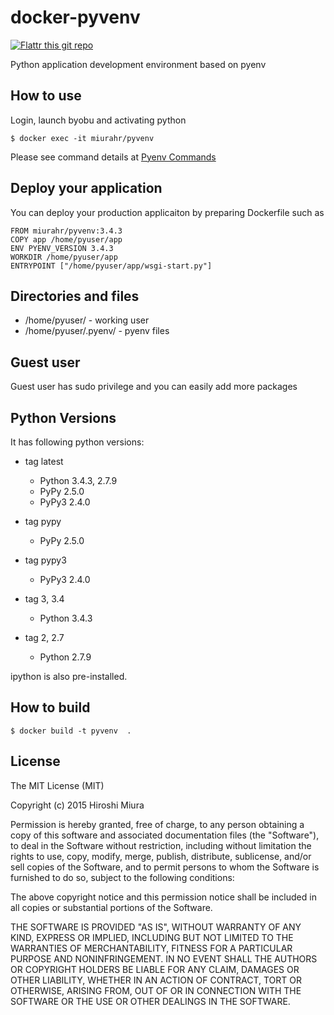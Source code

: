 docker-pyvenv
=============

[![Flattr this git repo](http://api.flattr.com/button/flattr-badge-large.png)](https://flattr.com/submit/auto?user_id=miurahr&url=https://github.com/miurahr/docker-pyvenv)

Python application development environment based on pyenv


How to use
-----------

Login, launch byobu and activating python

```
$ docker exec -it miurahr/pyvenv
```

Please see command details at [Pyenv Commands](https://github.com/yyuu/pyenv/blob/master/COMMANDS.md)


Deploy your application
-----------------------

You can deploy your production applicaiton by preparing Dockerfile
such as

```
FROM miurahr/pyvenv:3.4.3
COPY app /home/pyuser/app
ENV PYENV_VERSION 3.4.3
WORKDIR /home/pyuser/app
ENTRYPOINT ["/home/pyuser/app/wsgi-start.py"]
```

Directories and files
----------------------

* /home/pyuser/        - working user
* /home/pyuser/.pyenv/ - pyenv files

Guest user
------------

Guest user has sudo privilege and you can easily add more packages


Python Versions
----------------------

It has following python versions:

* tag latest

  - Python 3.4.3, 2.7.9
  - PyPy  2.5.0
  - PyPy3 2.4.0

* tag pypy

  - PyPy  2.5.0

* tag pypy3

  - PyPy3 2.4.0

* tag 3, 3.4

  - Python 3.4.3

* tag 2, 2.7

  - Python 2.7.9

ipython is also pre-installed.

How to build
--------------------

```
$ docker build -t pyvenv  .
```

License
-----------------
The MIT License (MIT)

Copyright (c) 2015 Hiroshi Miura

Permission is hereby granted, free of charge, to any person obtaining a copy
of this software and associated documentation files (the "Software"), to deal
in the Software without restriction, including without limitation the rights
to use, copy, modify, merge, publish, distribute, sublicense, and/or sell
copies of the Software, and to permit persons to whom the Software is
furnished to do so, subject to the following conditions:

The above copyright notice and this permission notice shall be included in all
copies or substantial portions of the Software.

THE SOFTWARE IS PROVIDED "AS IS", WITHOUT WARRANTY OF ANY KIND, EXPRESS OR
IMPLIED, INCLUDING BUT NOT LIMITED TO THE WARRANTIES OF MERCHANTABILITY,
FITNESS FOR A PARTICULAR PURPOSE AND NONINFRINGEMENT. IN NO EVENT SHALL THE
AUTHORS OR COPYRIGHT HOLDERS BE LIABLE FOR ANY CLAIM, DAMAGES OR OTHER
LIABILITY, WHETHER IN AN ACTION OF CONTRACT, TORT OR OTHERWISE, ARISING FROM,
OUT OF OR IN CONNECTION WITH THE SOFTWARE OR THE USE OR OTHER DEALINGS IN THE
SOFTWARE.
